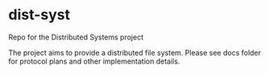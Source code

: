 # dist-syst
Repo for the Distributed Systems project

The project aims to provide a distributed file system. Please see docs folder
for protocol plans and other implementation details.
